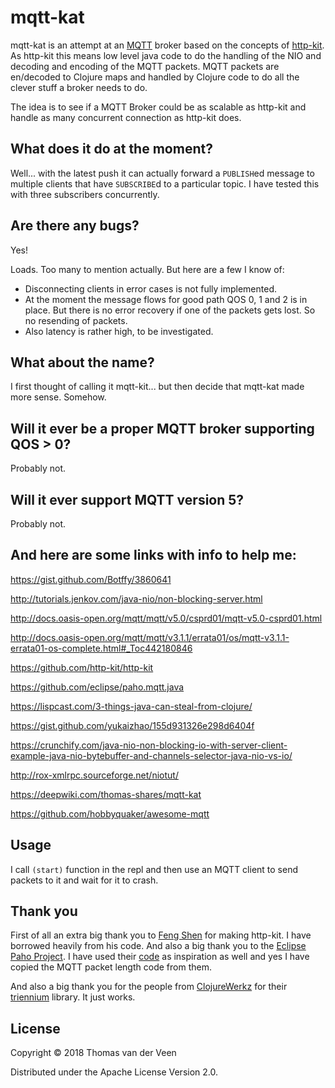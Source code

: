 # mqtt-kat

mqtt-kat is an attempt at an [MQTT](http://mqtt.org/) broker based on the concepts of [http-kit](https://github.com/http-kit/http-kit). As http-kit this means low level java code to do the handling of the NIO and decoding and encoding of the MQTT packets. MQTT packets are en/decoded to Clojure maps and handled by Clojure code to do all the clever stuff a broker needs to do.

The idea is to see if a MQTT Broker could be as scalable as http-kit and handle as many concurrent connection as http-kit does.

## What does it do at the moment?

Well... with the latest push it can actually forward a `PUBLISH`ed message to multiple clients that have `SUBSCRIBE`d to a particular topic. I have tested this with three subscribers concurrently.

## Are there any bugs?
Yes!

Loads. Too many to mention actually. But here are a few I know of:

* Disconnecting clients in error cases is not fully implemented.
* At the moment the message flows for good path QOS 0, 1 and 2 is in place. But there is no error recovery if one of the packets gets lost. So no resending of packets.
* Also latency is rather high, to be investigated.

## What about the name?

I first thought of calling it mqtt-kit... but then decide that mqtt-kat made more sense. Somehow.

## Will it ever be a proper MQTT broker supporting QOS > 0?

Probably not.

## Will it ever support MQTT version 5?

Probably not.

## And here are some links with info to help me:
https://gist.github.com/Botffy/3860641

http://tutorials.jenkov.com/java-nio/non-blocking-server.html

http://docs.oasis-open.org/mqtt/mqtt/v5.0/csprd01/mqtt-v5.0-csprd01.html

http://docs.oasis-open.org/mqtt/mqtt/v3.1.1/errata01/os/mqtt-v3.1.1-errata01-os-complete.html#_Toc442180846

https://github.com/http-kit/http-kit

https://github.com/eclipse/paho.mqtt.java

https://lispcast.com/3-things-java-can-steal-from-clojure/

https://gist.github.com/yukaizhao/155d931326e298d6404f

https://crunchify.com/java-nio-non-blocking-io-with-server-client-example-java-nio-bytebuffer-and-channels-selector-java-nio-vs-io/

http://rox-xmlrpc.sourceforge.net/niotut/

https://deepwiki.com/thomas-shares/mqtt-kat

https://github.com/hobbyquaker/awesome-mqtt
## Usage

I call `(start)` function in the repl and then use an MQTT client to send packets to it and wait for it to crash.

## Thank you

First of all an extra big thank you to [Feng Shen](http://shenfeng.me/) for making http-kit. I have borrowed heavily from his code. And also a big thank you to the [Eclipse Paho Project](https://www.eclipse.org/paho/). I have used their [code](https://github.com/eclipse/paho.mqtt.java) as inspiration as well and yes I have copied the MQTT packet length code from them.

And also a big thank you for the people from [ClojureWerkz](http://clojurewerkz.org/) for their [triennium](https://github.com/clojurewerkz/triennium) library. It just works.

## License

Copyright © 2018 Thomas van der Veen

Distributed under the Apache License Version 2.0.
